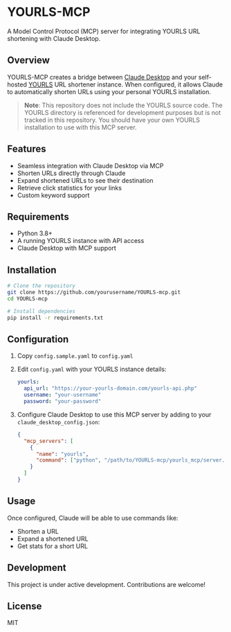 # YOURLS-MCP

A Model Control Protocol (MCP) server for integrating YOURLS URL shortening with Claude Desktop.

## Overview

YOURLS-MCP creates a bridge between [Claude Desktop](https://claude.ai/download) and your self-hosted [YOURLS](https://yourls.org/) URL shortener instance. When configured, it allows Claude to automatically shorten URLs using your personal YOURLS installation.

> **Note**: This repository does not include the YOURLS source code. The YOURLS directory is referenced for development purposes but is not tracked in this repository. You should have your own YOURLS installation to use with this MCP server.

## Features

- Seamless integration with Claude Desktop via MCP
- Shorten URLs directly through Claude
- Expand shortened URLs to see their destination
- Retrieve click statistics for your links
- Custom keyword support

## Requirements

- Python 3.8+
- A running YOURLS instance with API access
- Claude Desktop with MCP support

## Installation

```bash
# Clone the repository
git clone https://github.com/yourusername/YOURLS-mcp.git
cd YOURLS-mcp

# Install dependencies
pip install -r requirements.txt
```

## Configuration

1. Copy `config.sample.yaml` to `config.yaml`
2. Edit `config.yaml` with your YOURLS instance details:
   ```yaml
   yourls:
     api_url: "https://your-yourls-domain.com/yourls-api.php"
     username: "your-username"
     password: "your-password" 
   ```

3. Configure Claude Desktop to use this MCP server by adding to your `claude_desktop_config.json`:
   ```json
   {
     "mcp_servers": [
       {
         "name": "yourls",
         "command": ["python", "/path/to/YOURLS-mcp/yourls_mcp/server.py"]
       }
     ]
   }
   ```

## Usage

Once configured, Claude will be able to use commands like:

- Shorten a URL
- Expand a shortened URL
- Get stats for a short URL

## Development

This project is under active development. Contributions are welcome!

## License

MIT